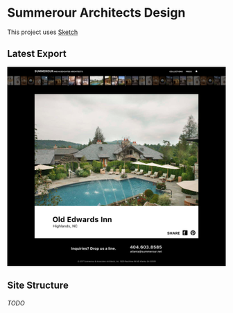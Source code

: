 # Summerour Architects Design

This project uses [Sketch](https://www.sketchapp.com)

## Latest Export

![Project (Short)](Layouts/default.png)

## Site Structure

###### TODO

